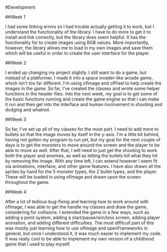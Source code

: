 #Development

##Week 1

I had some linking errors so I had trouble actually getitng it to work, but I understand the functionality
of the library. I have to do more to get it to install and link correctly, but the library does seem helpful.
It has the functionality for to create images using RGB values. More importantly, however, the library
allows me to load in my own images and save them which will be useful in order to create the user interface
for the player.

##Week 2

I ended up changing my project slightly. I still want to do a game, but instead of a platformer, I made it
into a space invader-like arcade game, which isn't too far different. I'm using ofImage and ofPixel to help
create the images in the game. So far, I've created the classes and wrote some helper functions in the
header files. Into the next week, my goal is to get some of the basic functions running and create the game
engine so that I can make it run and then get into the interface and human involvement in shooting and
dodging and whatnot.

##Week 3

So far, I've set up all of my classes for the most part. I need to add more to bullets so that the image
moves by itself in the y-axis. I'm a little bit behind, having not gotten my program to run yet, but
my goal for the next couple of days is to get the monsters to move around the screen and the player to be 
able to move as well. After that, I will need to just get the shooting to work both the player and enemies,
as well as letting the bullets kill what they hit by removing the image. With any time left, I can extend
however I seem fit via animations, interface, and other game features. I have also drawn all the sprites by
hand for the 5 monster types, the 2 bullet types, and the player. These will be loaded in using ofImage and
drawn upon the screen throughout the game.

##Week 4

After a lot of tedious bug-fixing and learning how to work around with ofImage, I was able to get the
handle my classes and draw the game, considering for collisions. I extended the game in a few ways, such
as adding a point system, adding a start/pause/win/loss screen, adding player animation, and adding different
difficulties. The most difficult part of this was mostly just learning how to use ofImage and 
openFrameworks in general, but once I understood it, it was much easier to implement my code. It was really 
cool to be able to implement my own version of a childhood game that I used to play myself.